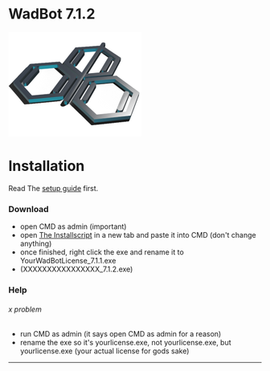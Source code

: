 # WadBot 7.1.2

![WadBot Logo](/files/logo.png)

# Installation

Read The [setup guide](https://setup.wadbot.lol/) first.

### Download

- open CMD as admin (important)
- open [The Installscript](install.bat) in a new tab and paste it into CMD (don't change anything)
- once finished, right click the exe and rename it to YourWadBotLicense_7.1.1.exe
- (XXXXXXXXXXXXXXXX_7.1.2.exe)

### Help
###### x problem

- run CMD as admin (it says open CMD as admin for a reason)
- rename the exe so it's yourlicense.exe, not yourlicense.exe, but yourlicense.exe (your actual license for gods sake)


---
